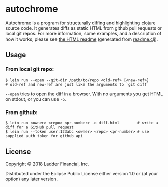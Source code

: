 # autochrome

Autochrome is a program for structurally diffing and highlighting clojure source code.  It generates diffs as static HTML from
github pull requests or local git repos. For more information, some examples, and a description of how it works, please see
[the HTML readme](https://fazzone.github.io/autochrome.html)
 (generated from [readme.clj](https://github.com/ladderlife/autochrome/blob/master/src/autochrome/readme.clj)).

## Usage
### From local git repo:
```
$ lein run --open --git-dir /path/to/repo <old-ref> [<new-ref>]
# old-ref and new-ref are just like the arguments to `git diff`
```
`--open` tries to open the diff in a browser.  With no arguments you get HTML on stdout, or you can use `-o`. 

### From github:
```
$ lein run <owner> <repo> <pr-number> -o diff.html        # write a diff for a GitHub pull request
$ lein run --token user:123abc <owner> <repo> <pr-number> # use supplied auth token for github api
```
## License

Copyright © 2018 Ladder Financial, Inc.

Distributed under the Eclipse Public License either version 1.0 or (at
your option) any later version.
